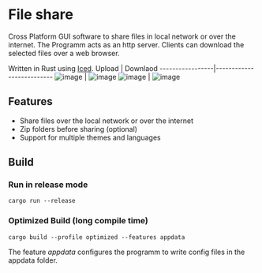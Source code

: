 # File share
Cross Platform GUI software to share files in local network or over the internet. 
The Programm acts as an http server. Clients can download the selected files over a web browser.

Written in Rust using [Iced](https://github.com/iced-rs/iced). 
Upload | Downlaod
-----------------|--------------------------
![image](https://github.com/user-attachments/assets/5de6d0a3-a54a-46b0-9a31-e9095109c7bf) | ![image](https://github.com/user-attachments/assets/42817b68-60be-458d-8691-0338bbacb6e6)
![image](https://github.com/user-attachments/assets/3267d1a5-23c6-43da-bcab-7b52dbfa0e7a) | ![image](https://github.com/user-attachments/assets/82782f36-c161-46a8-bc0b-0b7466f4af29)

## Features
* Share files over the local network or over the internet 
* Zip folders before sharing (optional)
* Support for multiple themes and languages

## Build

### Run in release mode
```
cargo run --release
```

### Optimized Build (long compile time)
```
cargo build --profile optimized --features appdata
```
The feature *appdata* configures the programm to write config files in the appdata folder. 
